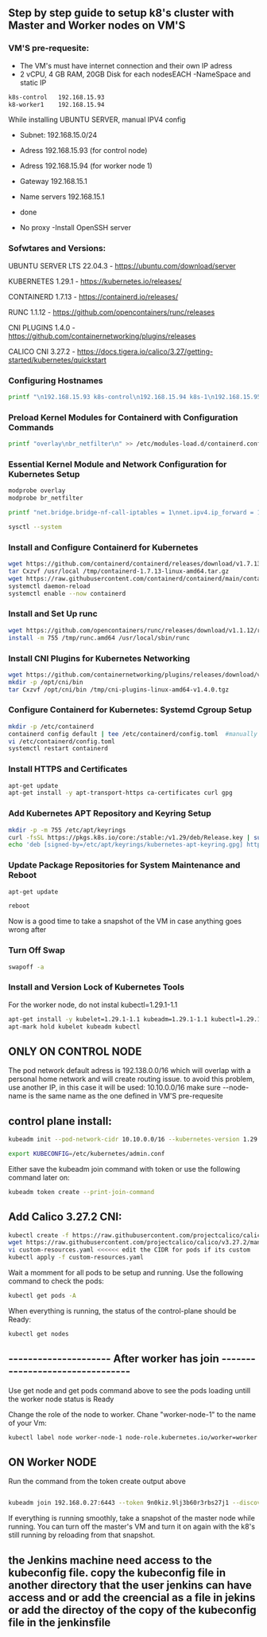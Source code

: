 ## Step by step guide to setup k8's cluster with Master and Worker nodes on VM'S

### VM'S pre-requesite:
- The VM's must have internet connection and their own IP adress
- 2 vCPU, 4 GB RAM, 20GB Disk for each nodesEACH
-NameSpace and static IP
```sh
k8s-control   192.168.15.93
k8-worker1    192.168.15.94
```
While installing UBUNTU SERVER, manual IPV4 config
- Subnet: 192.168.15.0/24
- Adress 192.168.15.93 (for control node)
- Adress 192.168.15.94 (for worker node 1)
- Gateway 192.168.15.1
- Name servers 192.168.15.1
- done

- No proxy
-Install OpenSSH server

### Sofwtares and Versions:
UBUNTU SERVER LTS 22.04.3 - https://ubuntu.com/download/server

KUBERNETES 1.29.1         - https://kubernetes.io/releases/

CONTAINERD 1.7.13         - https://containerd.io/releases/

RUNC 1.1.12               - https://github.com/opencontainers/runc/releases

CNI PLUGINS 1.4.0         - https://github.com/containernetworking/plugins/releases

CALICO CNI 3.27.2         - https://docs.tigera.io/calico/3.27/getting-started/kubernetes/quickstart

### Configuring Hostnames
```sh
printf "\n192.168.15.93 k8s-control\n192.168.15.94 k8s-1\n192.168.15.95 k8s-1\n\n" >> /etc/hosts
```
### Preload Kernel Modules for Containerd with Configuration Commands
```sh
printf "overlay\nbr_netfilter\n" >> /etc/modules-load.d/containerd.conf
```

### Essential Kernel Module and Network Configuration for Kubernetes Setup
```sh
modprobe overlay
modprobe br_netfilter

printf "net.bridge.bridge-nf-call-iptables = 1\nnet.ipv4.ip_forward = 1\nnet.bridge.bridge-nf-call-ip6tables = 1\n" >> /etc/sysctl.d/99-kubernetes-cri.conf

sysctl --system
```

### Install and Configure Containerd for Kubernetes
```sh
wget https://github.com/containerd/containerd/releases/download/v1.7.13/containerd-1.7.13-linux-amd64.tar.gz -P /tmp/
tar Cxzvf /usr/local /tmp/containerd-1.7.13-linux-amd64.tar.gz
wget https://raw.githubusercontent.com/containerd/containerd/main/containerd.service -P /etc/systemd/system/
systemctl daemon-reload
systemctl enable --now containerd
```

### Install and Set Up runc
```sh
wget https://github.com/opencontainers/runc/releases/download/v1.1.12/runc.amd64 -P /tmp/
install -m 755 /tmp/runc.amd64 /usr/local/sbin/runc
```

### Install CNI Plugins for Kubernetes Networking
```sh
wget https://github.com/containernetworking/plugins/releases/download/v1.4.0/cni-plugins-linux-amd64-v1.4.0.tgz -P /tmp/
mkdir -p /opt/cni/bin
tar Cxzvf /opt/cni/bin /tmp/cni-plugins-linux-amd64-v1.4.0.tgz
```

### Configure Containerd for Kubernetes: Systemd Cgroup Setup
```sh
mkdir -p /etc/containerd
containerd config default | tee /etc/containerd/config.toml  #manually edit and change SystemdCgroup to true (not systemd_cgroup)
vi /etc/containerd/config.toml
systemctl restart containerd
```

### Install HTTPS and Certificates
```sh
apt-get update
apt-get install -y apt-transport-https ca-certificates curl gpg
```

### Add Kubernetes APT Repository and Keyring Setup
```sh
mkdir -p -m 755 /etc/apt/keyrings
curl -fsSL https://pkgs.k8s.io/core:/stable:/v1.29/deb/Release.key | sudo gpg --dearmor -o /etc/apt/keyrings/kubernetes-apt-keyring.gpg
echo 'deb [signed-by=/etc/apt/keyrings/kubernetes-apt-keyring.gpg] https://pkgs.k8s.io/core:/stable:/v1.29/deb/ /' | sudo tee /etc/apt/sources.list.d/kubernetes.list
```

### Update Package Repositories for System Maintenance and Reboot
```sh
apt-get update

reboot
```
Now is a good time to take a snapshot of the VM in case anything goes wrong after

### Turn Off Swap 
```sh
swapoff -a
```

### Install and Version Lock of Kubernetes Tools
For the worker node, do not instal kubectl=1.29.1-1.1

```sh
apt-get install -y kubelet=1.29.1-1.1 kubeadm=1.29.1-1.1 kubectl=1.29.1-1.1
apt-mark hold kubelet kubeadm kubectl
```


## ONLY ON CONTROL NODE
The pod network default adress is 192.138.0.0/16 which will overlap with a personal home network and will create routing issue.
to avoid this problem, use another IP, in this case it will be used: 10.10.0.0/16
make sure --node-name is the same name as the one defined in VM'S pre-requesite

## control plane install:
```sh
kubeadm init --pod-network-cidr 10.10.0.0/16 --kubernetes-version 1.29.1 --node-name k8s-control

export KUBECONFIG=/etc/kubernetes/admin.conf 
```
Either save the kubeadm join command with token or use the following command later on:
```sh
kubeadm token create --print-join-command
```

## Add Calico 3.27.2 CNI: 
```sh
kubectl create -f https://raw.githubusercontent.com/projectcalico/calico/v3.27.2/manifests/tigera-operator.yaml
wget https://raw.githubusercontent.com/projectcalico/calico/v3.27.2/manifests/custom-resources.yaml
vi custom-resources.yaml <<<<<< edit the CIDR for pods if its custom
kubectl apply -f custom-resources.yaml
```

Wait a momment for all pods to be setup and running.
Use the following command to check the pods:
```sh
kubectl get pods -A
```

When everything is running, the status of the control-plane should be Ready:
```sh
kubectl get nodes
```

## --------------------- After worker has join --------------------------------

Use get node and get pods command above to see the pods loading untill the worker node status is Ready

Change the role of the node to worker. Chane "worker-node-1" to the name of your Vm:

```sh
kubectl label node worker-node-1 node-role.kubernetes.io/worker=worker
```

## ON Worker NODE
Run the command from the token create output above
```sh

kubeadm join 192.168.0.27:6443 --token 9n0kiz.9lj3b60r3rbs27j1 --discovery-token-ca-cert-hash sha256:33da70046c2b6972731c6d33dc83036f3f8a50dfa51137743a4cf8f816ad899e 
```
If everything is running smoothly, take a snapshot of the master node while running. You can turn off the master's VM and turn it on again with the k8's still running by reloading from that snapshot.

## the Jenkins machine need access to the kubeconfig file. copy the kubeconfig file in another directory that the user jenkins can have access and or add the creencial as a file in jekins or add the directoy of the copy of the kubeconfig file in the jenkinsfile
